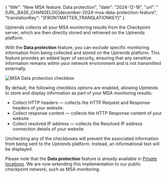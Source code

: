 {
  "title": "New MSA feature: Data protection",
  "date": "2024-12-18",
  "url": "[URL_BASE_CHANGELOG]december-2024-msa-data-protection-feature",
  "translationKey": "[FRONTMATTER_TRANSLATIONKEY]"
}

Uptrends collects all your MSA monitoring results from the Checkpoint server, which are then directly stored and retrieved on the Uptrends platform.

With the **Data protection** feature, you can exclude specific monitoring information from being collected and stored on the Uptrends platform. This feature provides an added layer of security, ensuring that any sensitive information remains within your network environment and is not transmitted externally.

![MSA Data protection checkbox]([LINK_URL_1])

By default, the following checkbox options are enabled, allowing Uptrends to store and display information as part of your MSA monitoring results:

- Collect HTTP headers — collects the HTTP Request and Response headers of your website.
- Collect response content — collects the HTTP Response content of your website.
- Collect resolved IP address — collects the Resolved IP address connection details of your website.

Unchecking any of the checkboxes will prevent the associated information from being sent to the Uptrends platform. Instead, an informational text will be displayed.

Please note that the **Data protection** feature is already available in [Private locations]([LINK_URL_2]). We are now extending this implementation to our public checkpoint network, such as MSA monitoring.

